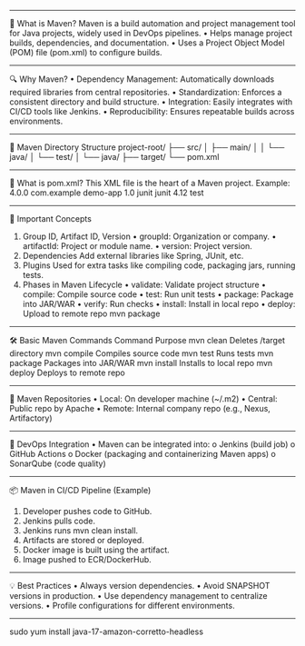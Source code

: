 ________________________________________
🧰 What is Maven?
Maven is a build automation and project management tool for Java projects, widely used in DevOps pipelines.
•	Helps manage project builds, dependencies, and documentation.
•	Uses a Project Object Model (POM) file (pom.xml) to configure builds.
________________________________________
🔍 Why Maven?
•	Dependency Management: Automatically downloads required libraries from central repositories.
•	Standardization: Enforces a consistent directory and build structure.
•	Integration: Easily integrates with CI/CD tools like Jenkins.
•	Reproducibility: Ensures repeatable builds across environments.
________________________________________
📁 Maven Directory Structure
project-root/
├── src/
│   ├── main/
│   │   └── java/
│   └── test/
│       └── java/
├── target/
└── pom.xml
________________________________________
📘 What is pom.xml?
This XML file is the heart of a Maven project.
Example:
<project xmlns="http://maven.apache.org/POM/4.0.0">
  <modelVersion>4.0.0</modelVersion>
  <groupId>com.example</groupId>
  <artifactId>demo-app</artifactId>
  <version>1.0</version>
  <dependencies>
    <dependency>
      <groupId>junit</groupId>
      <artifactId>junit</artifactId>
      <version>4.12</version>
      <scope>test</scope>
    </dependency>
  </dependencies>
</project>
________________________________________
🧩 Important Concepts
1. Group ID, Artifact ID, Version
•	groupId: Organization or company.
•	artifactId: Project or module name.
•	version: Project version.
2. Dependencies
Add external libraries like Spring, JUnit, etc.
3. Plugins
Used for extra tasks like compiling code, packaging jars, running tests.
4. Phases in Maven Lifecycle
•	validate: Validate project structure
•	compile: Compile source code
•	test: Run unit tests
•	package: Package into JAR/WAR
•	verify: Run checks
•	install: Install in local repo
•	deploy: Upload to remote repo
mvn package
________________________________________
🛠️ Basic Maven Commands
Command	Purpose
mvn clean	Deletes /target directory
mvn compile	Compiles source code
mvn test	Runs tests
mvn package	Packages into JAR/WAR
mvn install	Installs to local repo
mvn deploy	Deploys to remote repo
________________________________________
🔁 Maven Repositories
•	Local: On developer machine (~/.m2)
•	Central: Public repo by Apache
•	Remote: Internal company repo (e.g., Nexus, Artifactory)
________________________________________
🔗 DevOps Integration
•	Maven can be integrated into:
o	Jenkins (build job)
o	GitHub Actions
o	Docker (packaging and containerizing Maven apps)
o	SonarQube (code quality)
________________________________________
📦 Maven in CI/CD Pipeline (Example)
1.	Developer pushes code to GitHub.
2.	Jenkins pulls code.
3.	Jenkins runs mvn clean install.
4.	Artifacts are stored or deployed.
5.	Docker image is built using the artifact.
6.	Image pushed to ECR/DockerHub.
________________________________________
💡 Best Practices
•	Always version dependencies.
•	Avoid SNAPSHOT versions in production.
•	Use dependency management to centralize versions.
•	Profile configurations for different environments.
________________________________________

sudo yum install java-17-amazon-corretto-headless
